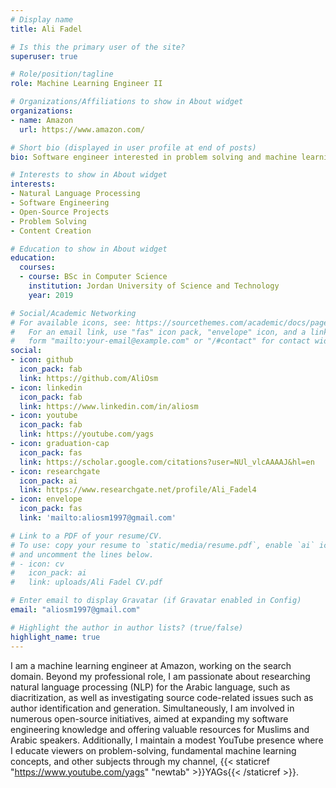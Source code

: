 ```yaml
---
# Display name
title: Ali Fadel

# Is this the primary user of the site?
superuser: true

# Role/position/tagline
role: Machine Learning Engineer II

# Organizations/Affiliations to show in About widget
organizations:
- name: Amazon
  url: https://www.amazon.com/

# Short bio (displayed in user profile at end of posts)
bio: Software engineer interested in problem solving and machine learning based solutions, likes to create content and teach others.

# Interests to show in About widget
interests:
- Natural Language Processing
- Software Engineering
- Open-Source Projects
- Problem Solving
- Content Creation

# Education to show in About widget
education:
  courses:
  - course: BSc in Computer Science
    institution: Jordan University of Science and Technology
    year: 2019

# Social/Academic Networking
# For available icons, see: https://sourcethemes.com/academic/docs/page-builder/#icons
#   For an email link, use "fas" icon pack, "envelope" icon, and a link in the
#   form "mailto:your-email@example.com" or "/#contact" for contact widget.
social:
- icon: github
  icon_pack: fab
  link: https://github.com/AliOsm
- icon: linkedin
  icon_pack: fab
  link: https://www.linkedin.com/in/aliosm
- icon: youtube
  icon_pack: fab
  link: https://youtube.com/yags
- icon: graduation-cap
  icon_pack: fas
  link: https://scholar.google.com/citations?user=NUl_vlcAAAAJ&hl=en
- icon: researchgate
  icon_pack: ai
  link: https://www.researchgate.net/profile/Ali_Fadel4
- icon: envelope
  icon_pack: fas
  link: 'mailto:aliosm1997@gmail.com'

# Link to a PDF of your resume/CV.
# To use: copy your resume to `static/media/resume.pdf`, enable `ai` icons in `params.toml`, 
# and uncomment the lines below.
# - icon: cv
#   icon_pack: ai
#   link: uploads/Ali Fadel CV.pdf

# Enter email to display Gravatar (if Gravatar enabled in Config)
email: "aliosm1997@gmail.com"

# Highlight the author in author lists? (true/false)
highlight_name: true
---
```


I am a machine learning engineer at Amazon, working on the search domain. Beyond my professional role, I am passionate about researching natural language processing (NLP) for the Arabic language, such as diacritization, as well as investigating source code-related issues such as author identification and generation. Simultaneously, I am involved in numerous open-source initiatives, aimed at expanding my software engineering knowledge and offering valuable resources for Muslims and Arabic speakers. Additionally, I maintain a modest YouTube presence where I educate viewers on problem-solving, fundamental machine learning concepts, and other subjects through my channel, {{< staticref "https://www.youtube.com/yags" "newtab" >}}YAGs{{< /staticref >}}.
